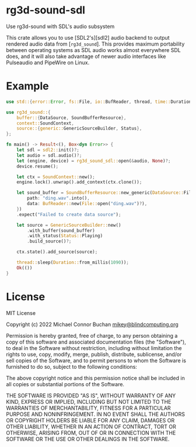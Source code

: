 # rg3d-sound-sdl

Use rg3d-sound with SDL's audio subsystem

This crate allows you to use [SDL2's][sdl2] audio backend to output rendered audio data from
[`rg3d_sound`]. This provides maximum portability between operating systems as SDL audio works
almost everywhere SDL does, and it will also take advantage of newer audio interfaces like
Pulseaudio and PipeWire on Linux.

# Example

```rust
use std::{error::Error, fs::File, io::BufReader, thread, time::Duration};

use rg3d_sound::{
    buffer::{DataSource, SoundBufferResource},
    context::SoundContext,
    source::{generic::GenericSourceBuilder, Status},
};

fn main() -> Result<(), Box<dyn Error>> {
    let sdl = sdl2::init()?;
    let audio = sdl.audio()?;
    let (engine, device) = rg3d_sound_sdl::open(&audio, None)?;
    device.resume();

    let ctx = SoundContext::new();
    engine.lock().unwrap().add_context(ctx.clone());

    let sound_buffer = SoundBufferResource::new_generic(DataSource::File {
        path: "ding.wav".into(),
        data: BufReader::new(File::open("ding.wav")?),
    })
    .expect("Failed to create data source");

    let source = GenericSourceBuilder::new()
        .with_buffer(sound_buffer)
        .with_status(Status::Playing)
        .build_source()?;

    ctx.state().add_source(source);

    thread::sleep(Duration::from_millis(1090));
    Ok(())
}
```

# License

MIT License

Copyright (c) 2022 Michael Connor Buchan <mikey@blindcomputing.org>

Permission is hereby granted, free of charge, to any person obtaining a copy
of this software and associated documentation files (the "Software"), to deal
in the Software without restriction, including without limitation the rights
to use, copy, modify, merge, publish, distribute, sublicense, and/or sell
copies of the Software, and to permit persons to whom the Software is
furnished to do so, subject to the following conditions:

The above copyright notice and this permission notice shall be included in all
copies or substantial portions of the Software.

THE SOFTWARE IS PROVIDED "AS IS", WITHOUT WARRANTY OF ANY KIND, EXPRESS OR
IMPLIED, INCLUDING BUT NOT LIMITED TO THE WARRANTIES OF MERCHANTABILITY,
FITNESS FOR A PARTICULAR PURPOSE AND NONINFRINGEMENT. IN NO EVENT SHALL THE
AUTHORS OR COPYRIGHT HOLDERS BE LIABLE FOR ANY CLAIM, DAMAGES OR OTHER
LIABILITY, WHETHER IN AN ACTION OF CONTRACT, TORT OR OTHERWISE, ARISING FROM,
OUT OF OR IN CONNECTION WITH THE SOFTWARE OR THE USE OR OTHER DEALINGS IN THE
SOFTWARE.
